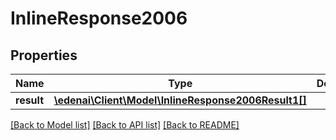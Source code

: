 # InlineResponse2006

## Properties
Name | Type | Description | Notes
------------ | ------------- | ------------- | -------------
**result** | [**\edenai\Client\Model\InlineResponse2006Result1[]**](InlineResponse2006Result1.md) |  | [optional] 

[[Back to Model list]](../README.md#documentation-for-models) [[Back to API list]](../README.md#documentation-for-api-endpoints) [[Back to README]](../README.md)



